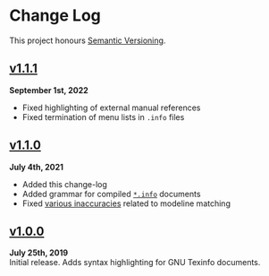 Change Log
==========

This project honours [Semantic Versioning](http://semver.org).

[Staged]: ../../compare/v1.1.1...HEAD


[v1.1.1]
------------------------------------------------------------------------
**September 1st, 2022**  
* Fixed highlighting of external manual references
* Fixed termination of menu lists in `.info` files

[v1.1.1]: https://github.com/Alhadis/language-texinfo/releases/v1.1.1


[v1.1.0]
------------------------------------------------------------------------
**July 4th, 2021**  
* Added this change-log
* Added grammar for compiled [`*.info`][2] documents
* Fixed [various inaccuracies][1] related to modeline matching

[v1.1.0]: https://github.com/Alhadis/language-texinfo/releases/v1.1.0
[1]: https://github.com/github/linguist/pull/5271
[2]: https://gnu.org/software/texinfo/manual/texinfo/html_node/Info-Files.html


[v1.0.0]
------------------------------------------------------------------------
**July 25th, 2019**  
Initial release. Adds syntax highlighting for GNU Texinfo documents.

[v1.0.0]: https://github.com/Alhadis/language-texinfo/releases/v1.0.0
